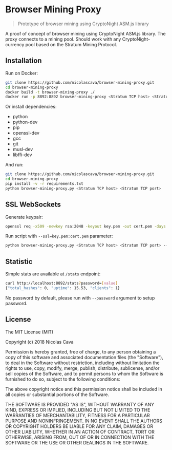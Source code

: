 # Browser Mining Proxy

> Prototype of browser mining using CryptoNight ASM.js library

A proof of concept of browser mining using CryptoNight ASM.js library. The proxy connects to a mining pool. Should work with any CryptoNight-currency pool based on the Stratum Mining Protocol.

## Installation

Run on Docker:

```bash
git clone https://github.com/nicolascava/browser-mining-proxy.git
cd browser-mining-proxy
docker build -t browser-mining-proxy ./
docker run -p 8892:8892 browser-mining-proxy <Stratum TCP host> <Stratum TCP port>
```

Or install dependencies:

* python
* python-dev
* pip
* openssl-dev
* gcc
* git
* musl-dev
* libffi-dev

And run:

```bash
git clone https://github.com/nicolascava/browser-mining-proxy.git
cd browser-mining-proxy
pip install -v -r requirements.txt
python browser-mining-proxy.py <Stratum TCP host> <Stratum TCP port>
```

## SSL WebSockets

Generate keypair:

```bash
openssl req -x509 -newkey rsa:2048 -keyout key.pem -out cert.pem -days 100 -nodes
```

Run script with `--ssl=key.pem:cert.pem` parameter:

```bash
python browser-mining-proxy.py <Stratum TCP host> <Stratum TCP port> --ssl=key.pem:cert.pem
```

## Statistic

Simple stats are available at `/stats` endpoint:

```bash
curl http://localhost:8892/stats?password=[value]
{"total_hashes": 0, "uptime": 15.53, "clients": 1}
```

No password by default, please run with `--password` argument to setup password.

## License

The MIT License (MIT)

Copyright (c) 2018 Nicolas Cava

Permission is hereby granted, free of charge, to any person obtaining a copy
of this software and associated documentation files (the "Software"), to deal
in the Software without restriction, including without limitation the rights
to use, copy, modify, merge, publish, distribute, sublicense, and/or sell
copies of the Software, and to permit persons to whom the Software is
furnished to do so, subject to the following conditions:

The above copyright notice and this permission notice shall be included in all
copies or substantial portions of the Software.

THE SOFTWARE IS PROVIDED "AS IS", WITHOUT WARRANTY OF ANY KIND, EXPRESS OR
IMPLIED, INCLUDING BUT NOT LIMITED TO THE WARRANTIES OF MERCHANTABILITY,
FITNESS FOR A PARTICULAR PURPOSE AND NONINFRINGEMENT. IN NO EVENT SHALL THE
AUTHORS OR COPYRIGHT HOLDERS BE LIABLE FOR ANY CLAIM, DAMAGES OR OTHER
LIABILITY, WHETHER IN AN ACTION OF CONTRACT, TORT OR OTHERWISE, ARISING FROM,
OUT OF OR IN CONNECTION WITH THE SOFTWARE OR THE USE OR OTHER DEALINGS IN THE
SOFTWARE.
